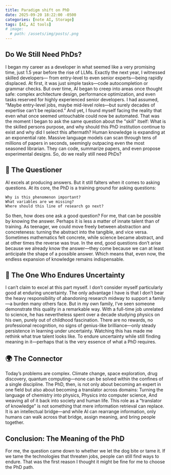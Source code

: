 ```yaml
---
title: Paradigm shift on PhD
date: 2025-09-20 18:22:00 -0500
categories: [note AI, Storage]
tags: [AI, AI tools]
# image:
  # path: /assets/img/posts/.png
---
```


## Do We Still Need PhDs?
I began my career as a developer in what seemed like a very promising time, just 1.5 year before the rise of LLMs. Exactly the next year, I witnessed skilled developers— from entry-level to even senior experts—being rapidly displaced. At first, it was just simple tasks—code autocompletion or grammar checks. But over time, AI began to creep into areas once thought safe: complex architecture design, performance optimization, and even tasks reserved for highly experienced senior developers.
I had assumed, “Maybe entry-level jobs, maybe mid-level roles—but surely decades of expertise can’t be replaced.” And yet, I found myself facing the reality that even what once seemed untouchable could now be automated. That was the moment I began to ask the same question about the "skill" itself: What is the skilled persons purpose, and why should this PhD institution continue to exist and why did I select this aftermath?
Human knowledge is expanding at an exponential rate. Massive language models can scan through tens of millions of papers in seconds, seemingly outpacing even the most seasoned librarian. They can code, summarize papers, and even propose experimental designs. So, do we really still need PhDs?

## 📖 The Questioner
AI excels at producing answers. But it still falters when it comes to asking questions.
At its core, the PhD is a training ground for asking questions:
```
Why is this phenomenon important?
What variables are we missing?
Where should this line of research go next?
```
So then, how does one ask a good question? For me, that can be possible by knowing the answer. Perhaps it is less a matter of innate talent than of training. As teenager, we could move freely between abstraction and concreteness: turning the abstract into the tangible, and vice versa. Sometimes mathematics felt concrete, while science became abstract, and at other times the reverse was true. In the end, good questions don’t arise because we already know the answer—they come because we can at least anticipate the shape of a possible answer. Which means that, even now, the endless expansion of knowledge remains indispensable.

## 🌱 The One Who Endures Uncertainty
I can’t claim to excel at this part myself. I don’t consider myself particularly good at enduring uncertainty. The only advantage I have is that I don’t bear the heavy responsibility of abandoning research midway to support a family—a burden many others face.
But in my own family, I’ve seen someone demonstrate this quality in a remarkable way. With a full-time job unrelated to science, he has nevertheless spent over a decade studying physics on his own, purely out of childhood fascination. There are no rewards, no professional recognition, no signs of genius-like brilliance—only steady persistence in learning under uncertainty. Watching this has made me rethink what true talent looks like. To endure uncertainty while still finding meaning in it—perhaps that is the very essence of what a PhD requires.

## 🌍 The Connector
Today’s problems are complex. Climate change, space exploration, drug discovery, quantum computing—none can be solved within the confines of a single discipline.
The PhD, then, is not only about becoming an expert in one field but also about becoming a translator across domains:
Turning the language of chemistry into physics,
Physics into computer science,
And weaving all of it back into society and human life.
This role as a “translator of knowledge” is not something that mere information retrieval can replace. It is an intellectual bridge—and while AI can rearrange information, only humans can walk across that bridge, assign meaning, and bring people together.

## Conclusion: The Meaning of the PhD
For me, the question came down to whether we let the dog bite or tame it. If we tame the technologies that threaten jobs, people can still find ways to endure. That was the first reason I thought it might be fine for me to choose the PhD path.